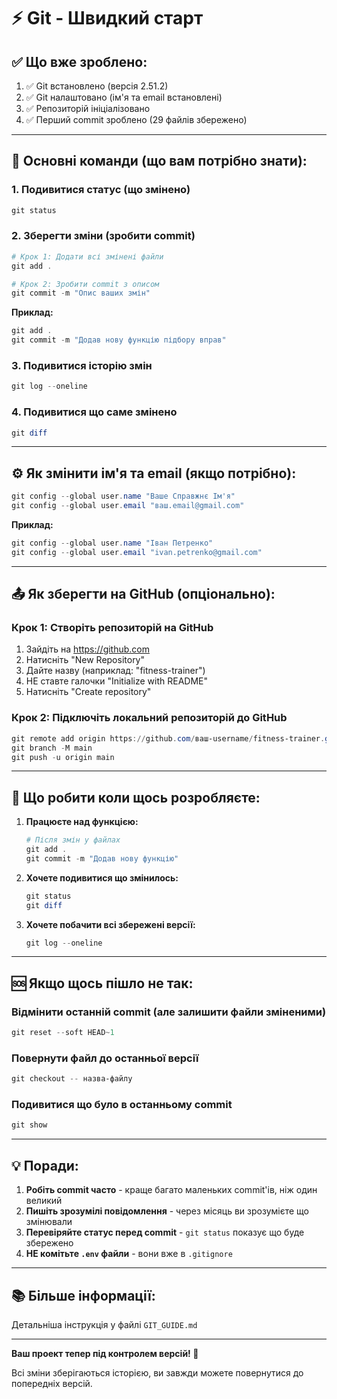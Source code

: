 # ⚡ Git - Швидкий старт

## ✅ Що вже зроблено:

1. ✅ Git встановлено (версія 2.51.2)
2. ✅ Git налаштовано (ім'я та email встановлені)
3. ✅ Репозиторій ініціалізовано
4. ✅ Перший commit зроблено (29 файлів збережено)

---

## 🎯 Основні команди (що вам потрібно знати):

### 1. Подивитися статус (що змінено)
```powershell
git status
```

### 2. Зберегти зміни (зробити commit)
```powershell
# Крок 1: Додати всі змінені файли
git add .

# Крок 2: Зробити commit з описом
git commit -m "Опис ваших змін"
```

**Приклад:**
```powershell
git add .
git commit -m "Додав нову функцію підбору вправ"
```

### 3. Подивитися історію змін
```powershell
git log --oneline
```

### 4. Подивитися що саме змінено
```powershell
git diff
```

---

## ⚙️ Як змінити ім'я та email (якщо потрібно):

```powershell
git config --global user.name "Ваше Справжнє Ім'я"
git config --global user.email "ваш.email@gmail.com"
```

**Приклад:**
```powershell
git config --global user.name "Іван Петренко"
git config --global user.email "ivan.petrenko@gmail.com"
```

---

## 📤 Як зберегти на GitHub (опціонально):

### Крок 1: Створіть репозиторій на GitHub
1. Зайдіть на https://github.com
2. Натисніть "New Repository"
3. Дайте назву (наприклад: "fitness-trainer")
4. НЕ ставте галочки "Initialize with README"
5. Натисніть "Create repository"

### Крок 2: Підключіть локальний репозиторій до GitHub
```powershell
git remote add origin https://github.com/ваш-username/fitness-trainer.git
git branch -M main
git push -u origin main
```

---

## 🔄 Що робити коли щось розробляєте:

1. **Працюєте над функцією:**
   ```powershell
   # Після змін у файлах
   git add .
   git commit -m "Додав нову функцію"
   ```

2. **Хочете подивитися що змінилось:**
   ```powershell
   git status
   git diff
   ```

3. **Хочете побачити всі збережені версії:**
   ```powershell
   git log --oneline
   ```

---

## 🆘 Якщо щось пішло не так:

### Відмінити останній commit (але залишити файли зміненими)
```powershell
git reset --soft HEAD~1
```

### Повернути файл до останньої версії
```powershell
git checkout -- назва-файлу
```

### Подивитися що було в останньому commit
```powershell
git show
```

---

## 💡 Поради:

1. **Робіть commit часто** - краще багато маленьких commit'ів, ніж один великий
2. **Пишіть зрозумілі повідомлення** - через місяць ви зрозумієте що змінювали
3. **Перевіряйте статус перед commit** - `git status` показує що буде збережено
4. **НЕ комітьте `.env` файли** - вони вже в `.gitignore`

---

## 📚 Більше інформації:

Детальніша інструкція у файлі `GIT_GUIDE.md`

---

**Ваш проект тепер під контролем версій! 🎉**

Всі зміни зберігаються історією, ви завжди можете повернутися до попередніх версій.

